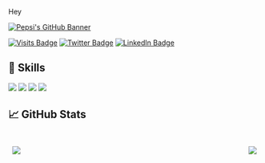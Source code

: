 Hey 


[![Pepsi's GitHub Banner](https://picsum.photos/id/1019/1000/400)](https://9pepsi.github.io)

[![Visits Badge](https://badges.pufler.dev/visits/9pepsi/9pepsi)](https://gihub.com/9pepsi)
[![Twitter Badge](https://img.shields.io/badge/Twitter-Profile-informational?style=flat&logo=twitter&logoColor=white&color=1CA2F1)](https://twitter.com/9bepis)
[![LinkedIn Badge](https://img.shields.io/badge/LinkedIn-Profile-informational?style=flat&logo=linkedin&logoColor=white&color=0D76A8)](https://www.linkedin.com/in/mjpepsi/)

## 💼 Skills

![](https://img.shields.io/badge/Code-React-informational?style=flat&logo=react&logoColor=white&color=4AB197)
![](https://img.shields.io/badge/Code-JavaScript-informational?style=flat&logo=JavaScript&logoColor=white&color=4AB197)
![](https://img.shields.io/badge/Code-Java-informational?style=flat&logo=Java&logoColor=white&color=4AB197)
![](https://img.shields.io/badge/Code-MySQL-informational?style=flat&logo=MySQL&logoColor=white&color=4AB197)


## &#x1f4c8; GitHub Stats

<br>
<a href="https://github.com/9pepsi">
  <img align="center" style="margin:0.5rem" src="https://github-readme-stats.vercel.app/api/top-langs/?username=9pepsi&hide=html,css&title_color=ffffff&text_color=c9cacc&icon_color=4AB197&bg_color=1A2B34" />
</a>
<a href="https://github.com/9pepsi">
  <img align="right" style="margin:0.5rem" src="https://github-readme-stats.vercel.app/api?username=9pepsi&show_icons=true&line_height=27&count_private=true&title_color=ffffff&text_color=c9cacc&icon_color=4AB097&bg_color=1A2B34" />
</a>



